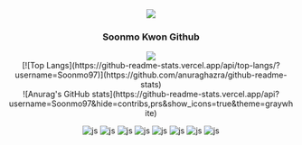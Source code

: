 <div align="center">
  
<img src="https://capsule-render.vercel.app/api?type=waving&color=BDBDC8&height=150&section=header" />
<h3> Soonmo Kwon Github </h3>
<img src="https://capsule-render.vercel.app/api?type=waving&color=BDBDC8&height=150&section=footer" />

<div margin-top="30px">[![Top Langs](https://github-readme-stats.vercel.app/api/top-langs/?username=Soonmo97)](https://github.com/anuraghazra/github-readme-stats)</div>
![Anurag's GitHub stats](https://github-readme-stats.vercel.app/api?username=Soonmo97&hide=contribs,prs&show_icons=true&theme=graywhite)

![js](https://img.shields.io/badge/JavaScript-F7DF1E?style=for-the-badge&logo=JavaScript&logoColor=white)
![js](https://img.shields.io/badge/Node.js-43853D?style=for-the-badge&logo=node.js&logoColor=white)
![js](https://img.shields.io/badge/TypeScript-007ACC?style=for-the-badge&logo=typescript&logoColor=white)
![js](https://img.shields.io/badge/HTML5-E34F26?style=for-the-badge&logo=html5&logoColor=white)
![js](https://img.shields.io/badge/CSS3-1572B6?style=for-the-badge&logo=css3&logoColor=white)
![js](https://img.shields.io/badge/React-20232A?style=for-the-badge&logo=react&logoColor=61DAFB)
![js](https://img.shields.io/badge/MySQL-00000F?style=for-the-badge&logo=mysql&logoColor=white)
![js](https://img.shields.io/badge/Java-ED8B00?style=for-the-badge&logo=openjdk&logoColor=white)

</div>
